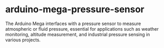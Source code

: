 # arduino-mega-pressure-sensor
The Arduino Mega interfaces with a pressure sensor to measure atmospheric or fluid pressure, essential for applications such as weather monitoring, altitude measurement, and industrial pressure sensing in various projects.

